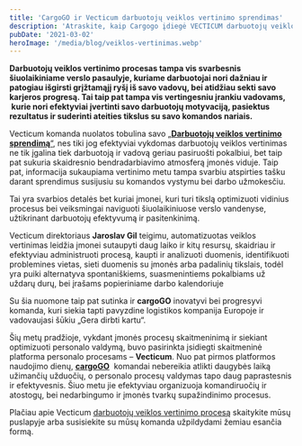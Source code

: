 ```yaml
---
title: 'CargoGO ir Vecticum darbuotojų veiklos vertinimo sprendimas'
description: 'Atraskite, kaip Cargogo įdiegė VECTICUM darbuotojų veiklos vertinimo sprendimą, kuris padeda sistemingai vertinti komandos rezultatus ir didina įmonės efektyvumą.'
pubDate: '2021-03-02'
heroImage: '/media/blog/veiklos-vertinimas.webp'
---
```


<strong>Darbuotojų veiklos vertinimo procesas tampa vis svarbesnis šiuolaikiniame verslo pasaulyje, kuriame darbuotojai nori dažniau ir patogiau išgirsti grįžtamąjį ryšį iš savo vadovų, bei atidžiau sekti savo karjeros progresą. Tai taip pat tampa vis vertingesniu įrankiu vadovams,  kurie nori efektyviai įvertinti savo darbuotojų motyvaciją, pasiektus rezultatus ir suderinti ateities tikslus su savo komandos nariais.</strong>

Vecticum komanda nuolatos tobulina savo <a href="https://vecticum.lt/veiklos-vertinimas/">„<strong>Darbuotojų veiklos vertinimo sprendimą</strong>“</a>, nes tiki jog efektyviai vykdomas darbuotojų veiklos vertinimas ne tik įgalina tiek darbuotoją ir vadovą geriau pasiruošti pokalbiui, bet taip pat sukuria skaidresnio bendradarbiavimo atmosferą įmonės viduje. Taip pat, informacija sukaupiama vertinimo metu tampa svarbiu atspirties tašku darant sprendimus susijusiu su komandos vystymu bei darbo užmokesčiu.

Tai yra svarbios detalės bet kuriai įmonei, kuri turi tikslą optimizuoti vidinius procesus bei veiksmingai naviguoti šiuolaikiniuose verslo vandenyse, užtikrinant darbuotojų efektyvumą ir pasitenkinimą.

Vecticum direktoriaus <strong>Jaroslav Gil</strong> teigimu, automatizuotas veiklos vertinimas leidžia įmonei sutaupyti daug laiko ir kitų resursų, skaidriau ir efektyviau administruoti procesą, kaupti ir analizuoti duomenis, identifikuoti problemines vietas, sieti duomenis su įmonės arba padalinių tikslais, todėl yra puiki alternatyva spontaniškiems, suasmenintiems pokalbiams už uždarų durų, bei įrašams popieriniame darbo kalendoriuje

Su šia nuomone taip pat sutinka ir <strong>cargoGO</strong> inovatyvi bei progresyvi komanda, kuri siekia tapti pavyzdine logistikos kompanija Europoje ir vadovaujasi šūkiu „Gera dirbti kartu“.

Šių metų pradžioje, vykdant įmonės procesų skaitmeninimą ir siekiant optimizuoti personalo valdymą, buvo pasirinkta įsidiegti skaitmeninė platforma personalo procesams – <strong>Vecticum</strong>. Nuo pat pirmos platformos naudojimo dienų, <a href="https://cargogo.eu/lt/automatizuotas-darbuotoju-veiklos-vertinimas-siekis-gerinti-komunikacija-ir-stiprinti-griztamojo-rysio-kultura/"><strong>cargoGO</strong></a>  komandai nebereikia atlikti daugybės laiką užimančių užduočių, o personalo procesų valdymas tapo daug paprastesnis ir efektyvesnis. Šiuo metu jie efektyviau organizuoja komandiruočių ir atostogų, bei nedarbingumo ir įmonės tvarkų supažindinimo procesus.

Plačiau apie Vecticum <a href="https://vecticum.lt/veiklos-vertinimas/">darbuotojų veiklos vertinimo procesą</a> skaitykite mūsų puslapyje arba susisiekite su mūsų komanda užpildydami žemiau esančia formą.

